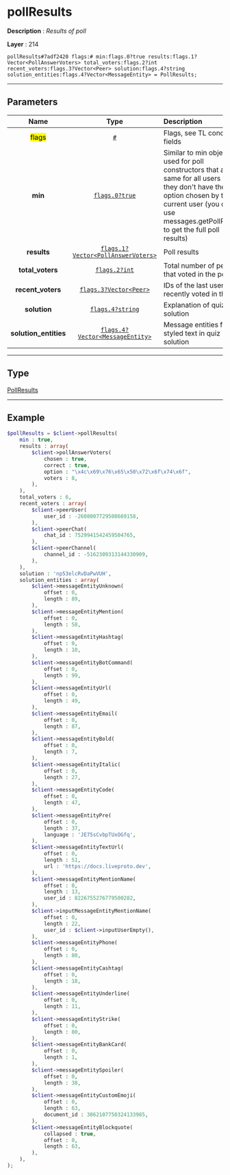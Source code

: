 # pollResults

**Description** : *Results of poll*

**Layer** : 214

```tl
pollResults#7adf2420 flags:# min:flags.0?true results:flags.1?Vector<PollAnswerVoters> total_voters:flags.2?int recent_voters:flags.3?Vector<Peer> solution:flags.4?string solution_entities:flags.4?Vector<MessageEntity> = PollResults;
```

---

## Parameters

| Name | Type | Description |
| :---: | :---: | :--- |
| <mark>flags</mark> | [`#`](type/#) | Flags, see TL conditional fields |
| **min** | [`flags.0?true`](type/true) | Similar to min objects, used for poll constructors that are the same for all users so they don't have the option chosen by the current user (you can use messages.getPollResults to get the full poll results) |
| **results** | [`flags.1?Vector<PollAnswerVoters>`](type/PollAnswerVoters) | Poll results |
| **total_voters** | [`flags.2?int`](type/int) | Total number of people that voted in the poll |
| **recent_voters** | [`flags.3?Vector<Peer>`](type/Peer) | IDs of the last users that recently voted in the poll |
| **solution** | [`flags.4?string`](type/string) | Explanation of quiz solution |
| **solution_entities** | [`flags.4?Vector<MessageEntity>`](type/MessageEntity) | Message entities for styled text in quiz solution |

---

## Type

[PollResults](type/PollResults)

---

## Example

```php
$pollResults = $client->pollResults(
	min : true,
	results : array(
		$client->pollAnswerVoters(
			chosen : true,
			correct : true,
			option : "\x4c\x69\x76\x65\x50\x72\x6f\x74\x6f",
			voters : 8,
		),
	),
	total_voters : 6,
	recent_voters : array(
		$client->peerUser(
			user_id : -2608007729508669158,
		),
		$client->peerChat(
			chat_id : 7529941542459504765,
		),
		$client->peerChannel(
			channel_id : -5162309313144330909,
		),
	),
	solution : 'np53elcRvDaPwVUH',
	solution_entities : array(
		$client->messageEntityUnknown(
			offset : 0,
			length : 89,
		),
		$client->messageEntityMention(
			offset : 0,
			length : 58,
		),
		$client->messageEntityHashtag(
			offset : 0,
			length : 10,
		),
		$client->messageEntityBotCommand(
			offset : 0,
			length : 99,
		),
		$client->messageEntityUrl(
			offset : 0,
			length : 49,
		),
		$client->messageEntityEmail(
			offset : 0,
			length : 87,
		),
		$client->messageEntityBold(
			offset : 0,
			length : 7,
		),
		$client->messageEntityItalic(
			offset : 0,
			length : 27,
		),
		$client->messageEntityCode(
			offset : 0,
			length : 47,
		),
		$client->messageEntityPre(
			offset : 0,
			length : 37,
			language : 'JE75sCvbpTUxOGfq',
		),
		$client->messageEntityTextUrl(
			offset : 0,
			length : 51,
			url : 'https://docs.liveproto.dev',
		),
		$client->messageEntityMentionName(
			offset : 0,
			length : 13,
			user_id : 8226755276779500282,
		),
		$client->inputMessageEntityMentionName(
			offset : 0,
			length : 22,
			user_id : $client->inputUserEmpty(),
		),
		$client->messageEntityPhone(
			offset : 0,
			length : 80,
		),
		$client->messageEntityCashtag(
			offset : 0,
			length : 18,
		),
		$client->messageEntityUnderline(
			offset : 0,
			length : 11,
		),
		$client->messageEntityStrike(
			offset : 0,
			length : 80,
		),
		$client->messageEntityBankCard(
			offset : 0,
			length : 1,
		),
		$client->messageEntitySpoiler(
			offset : 0,
			length : 38,
		),
		$client->messageEntityCustomEmoji(
			offset : 0,
			length : 63,
			document_id : 3862107750324133985,
		),
		$client->messageEntityBlockquote(
			collapsed : true,
			offset : 0,
			length : 63,
		),
	),
);
```